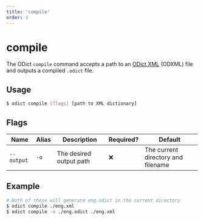 ```yaml
---
title: 'compile'
order: 1
---
```


# compile

The ODict `compile` command accepts a path to an [ODict XML](/docs/xml) (ODXML) file and outputs a compiled `.odict` file.

## Usage

```bash
$ odict compile [flags] [path to XML dictionary]
```

## Flags

| Name       | Alias | Description             | Required? | Default                            |
| ---------- | ----- | ----------------------- | --------- | ---------------------------------- |
| `--output` | `-o`  | The desired output path | ❌         | The current directory and filename |

## Example

```bash
# Both of these will generate eng.odict in the current directory
$ odict compile ./eng.xml 
$ odict compile -o ./eng.odict ./eng.xml
```
